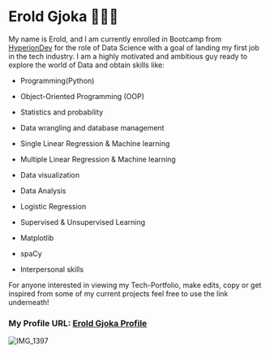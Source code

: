 # Erold Gjoka 👨🏻‍🎓

My name is Erold, and I am currently enrolled in Bootcamp from [HyperionDev](https://www.hyperiondev.com/) for the role of Data Science
with a goal of landing my first job in the tech industry. I am a highly motivated and ambitious guy 
ready to explore the world of Data and obtain skills like:


- Programming(Python)

- Object-Oriented Programming (OOP)

- Statistics and probability

- Data wrangling and database management

- Single Linear Regression & Machine learning

- Multiple Linear Regression & Machine learning

- Data visualization

- Data Analysis

- Logistic Regression

- Supervised & Unsupervised Learning

- Matplotlib

- spaCy

- Interpersonal skills


For anyone interested in viewing my Tech-Portfolio, make edits, copy or get inspired from some of my current 
projects feel free to use the link underneath!

### My Profile URL: [Erold Gjoka Profile](https://github.com/EroldGjoka)


![IMG_1397](https://github.com/EroldGjoka/EroldGjoka/assets/162522371/1b411922-84b2-481c-a075-175508204bee)
